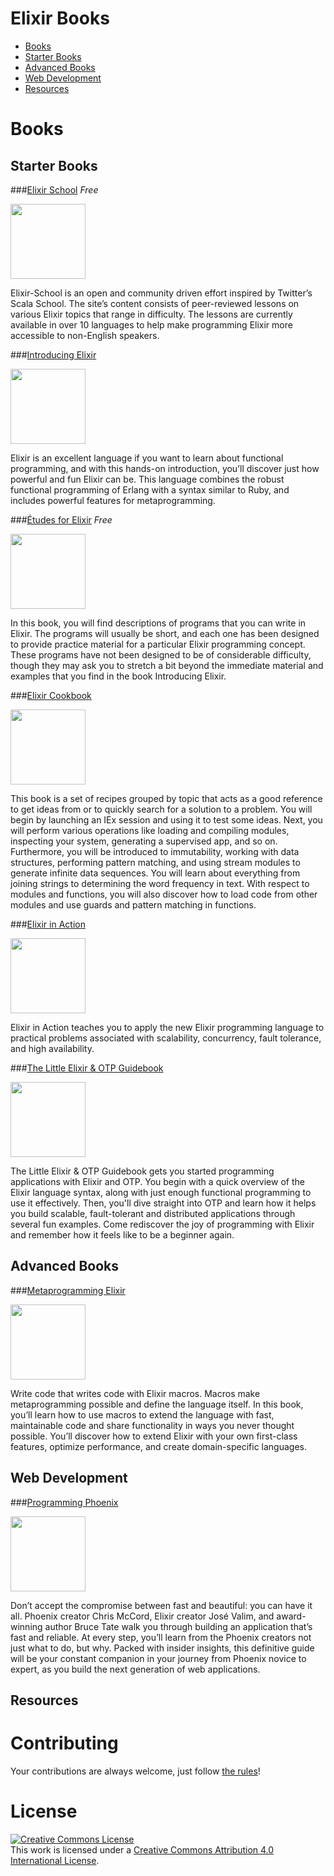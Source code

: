 Elixir Books
====
* [Books](#books)
 * [Starter Books](#starter-books)
 * [Advanced Books](#advanced-books)
 * [Web Development](#web-development)
* [Resources](#resources)

**Books**
====

**Starter Books**
----

###[Elixir School](http://elixirschool.com/) *Free*

<img src="http://elixir-lang.org/images/learning/elixir-school.jpg" width="120px"/>

Elixir-School is an open and community driven effort inspired by Twitter’s Scala School. The site’s content consists of peer-reviewed lessons on various Elixir topics that range in difficulty. The lessons are currently available in over 10 languages to help make programming Elixir more accessible to non-English speakers.

###[Introducing Elixir](http://shop.oreilly.com/product/0636920030584.do)

<img src="http://akamaicovers.oreilly.com/images/0636920030584/cat.gif" width="120px"/>

Elixir is an excellent language if you want to learn about functional programming, and with this hands-on introduction, you’ll discover just how powerful and fun Elixir can be. This language combines the robust functional programming of Erlang with a syntax similar to Ruby, and includes powerful features for metaprogramming.

###[Études for Elixir](http://chimera.labs.oreilly.com/books/1234000001642) *Free*

<img src="http://orm-other.s3.amazonaws.com/elixir_etudes_splash/cover.jpg" width="120px"/>

In this book, you will find descriptions of programs that you can write in Elixir. The programs will usually be short, and each one has been designed to provide practice material for a particular Elixir programming concept. These programs have not been designed to be of considerable difficulty, though they may ask you to stretch a bit beyond the immediate material and examples that you find in the book Introducing Elixir.

###[Elixir Cookbook](https://www.packtpub.com/application-development/elixir-cookbook)

<img src="https://d1ldz4te4covpm.cloudfront.net/sites/default/files/imagecache/ppv4_main_book_cover/3964_Elixir%20Cookbook_Cover_1.jpg" width="120px"/>

This book is a set of recipes grouped by topic that acts as a good reference to get ideas from or to quickly search for a solution to a problem. You will begin by launching an IEx session and using it to test some ideas. Next, you will perform various operations like loading and compiling modules, inspecting your system, generating a supervised app, and so on. Furthermore, you will be introduced to immutability, working with data structures, performing pattern matching, and using stream modules to generate infinite data sequences. You will learn about everything from joining strings to determining the word frequency in text. With respect to modules and functions, you will also discover how to load code from other modules and use guards and pattern matching in functions.

###[Elixir in Action](https://www.manning.com/books/elixir-in-action)

<img src="https://images.manning.com/255/340/resize/book/5/2e8efb1-9e6f-462c-9487-04eac07ea623/juric.png" width="120px"/>

Elixir in Action teaches you to apply the new Elixir programming language to practical problems associated with scalability, concurrency, fault tolerance, and high availability.

###[The Little Elixir & OTP Guidebook](https://www.manning.com/books/the-little-elixir-and-otp-guidebook)

<img src="https://images.manning.com/255/340/resize/book/b/652215c-a8c9-42a1-b04f-264846c99cc5/ElixirOTP_hires_meap.png" width="120px"/>

The Little Elixir & OTP Guidebook gets you started programming applications with Elixir and OTP. You begin with a quick overview of the Elixir language syntax, along with just enough functional programming to use it effectively. Then, you'll dive straight into OTP and learn how it helps you build scalable, fault-tolerant and distributed applications through several fun examples. Come rediscover the joy of programming with Elixir and remember how it feels like to be a beginner again.

**Advanced Books**
---

###[Metaprogramming Elixir](https://pragprog.com/book/cmelixir/metaprogramming-elixir)

<img src="http://elixir-lang.org/images/learning/metaprogramming-elixir.jpg" width="120px"/>

Write code that writes code with Elixir macros. Macros make metaprogramming possible and define the language itself. In this book, you’ll learn how to use macros to extend the language with fast, maintainable code and share functionality in ways you never thought possible. You’ll discover how to extend Elixir with your own first-class features, optimize performance, and create domain-specific languages.

**Web Development**
---

###[Programming Phoenix](https://pragprog.com/book/phoenix/programming-phoenix)

<img src="http://ecx.images-amazon.com/images/I/41pPn50VnvL._SX415_BO1,204,203,200_.jpg" width="120px"/>

Don’t accept the compromise between fast and beautiful: you can have it all. Phoenix creator Chris McCord, Elixir creator José Valim, and award-winning author Bruce Tate walk you through building an application that’s fast and reliable. At every step, you’ll learn from the Phoenix creators not just what to do, but why. Packed with insider insights, this definitive guide will be your constant companion in your journey from Phoenix novice to expert, as you build the next generation of web applications.

**Resources**
---

Contributing
====
Your contributions are always welcome, just follow [the rules](https://github.com/sger/ElixirBooks/blob/master/CONTRIBUTING.md)!

License
====
<a rel="license" href="http://creativecommons.org/licenses/by/4.0/"><img alt="Creative Commons License" style="border-width:0" src="https://i.creativecommons.org/l/by/4.0/88x31.png" /></a><br />This work is licensed under a <a rel="license" href="http://creativecommons.org/licenses/by/4.0/">Creative Commons Attribution 4.0 International License</a>.